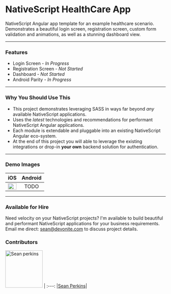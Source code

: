 # NativeScript HealthCare App
NativeScript Angular app template for an example healthcare scenario. Demonstrates a beautiful login screen, registration screen, custom form validation and animations, as well as a stunning dashboard view.

---

### Features
- Login Screen - _In Progress_
- Registration Screen - _Not Started_
- Dashboard - _Not Started_
- Android Parity - _In Progress_

---

### Why You Should Use This
- This project demonstrates leveraging SASS in ways far beyond _any_ available NativeScript applications.
- Uses the _latest_ technologies and recommendations for performant NativeScript Angular applications.
- Each module is extendable and pluggable into an existing NativeScript Angular eco-system.
- At the end of this project you will able to leverage the existing integrations or drop-in **your own** backend solution for authentication.

---

### Demo Images

|iOS|Android|
|:---:|:---:|
|<img src="https://slack-imgs.com/?c=1&url=https%3A%2F%2Fi.gyazo.com%2F492533e8756f73d86bcdbe370900f38b.gif" width="100%" />|TODO|

---

### Available for Hire

Need velocity on your NativeScript projects? I'm available to build beautiful and performant NativeScript applications for your business requirements. Email me direct: sean@devonite.com to discuss project details.

### Contributors

[<img alt="Sean perkins" src="https://avatars1.githubusercontent.com/u/13732623?v=3&s=117" width="117">](https://github.com/sean-perkins) |
:---:
|[Sean Perkins](https://github.com/sean-perkins)|
